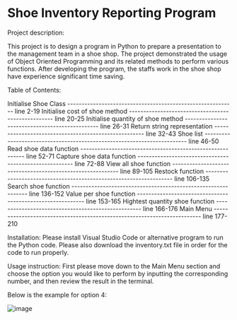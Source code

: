 # Shoe Inventory Reporting Program

Project description:

This project is to design a program in Python to prepare a presentation to the management team in a shoe shop.
The project demonstrated the usage of Object Oriented Programming and its related methods to perform various functions.
After developing the program, the staffs work in the shoe shop have experience significant time saving.

Table of Contents:

Initialise Shoe Class  -----------------------------------------------------------  line 2-19
Initialise cost of shoe method ---------------------------------------------------  line 20-25
Initialise quantity of shoe method -----------------------------------------------  line 26-31
Return string representation -----------------------------------------------------  line 32-43
Shoe list ------------------------------------------------------------------------  line 46-50
Read shoe data function ----------------------------------------------------------  line 52-71
Capture shoe data function -------------------------------------------------------  line 72-88
View all shoe function -----------------------------------------------------------  line 89-105
Restock function ------------------------------------------------------------------ line 106-135
Search shoe function -------------------------------------------------------------- line 136-152
Value per shoe function ----------------------------------------------------------- line 153-165
Hightest quantity shoe function --------------------------------------------------- line 166-176
Main Menu ------------------------------------------------------------------------- line 177-210

Installation:
Please install Visual Studio Code or alternative program to run the Python code.
Please also download the inventory.txt file in order for the code to run properly.

Usage instruction:
First please move down to the Main Menu section and choose the option you would like to perform by inputting the corresponding number,
and then review the result in the terminal.

Below is the example for option 4:

![image](https://user-images.githubusercontent.com/118776194/212059486-bcb8bbeb-463c-41d4-aa0f-a2a9d7b3d309.png)
